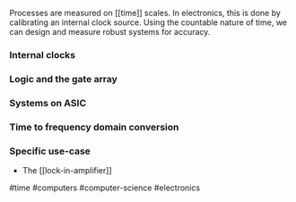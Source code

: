 Processes are measured on [[time]] scales. In electronics, this is done by calibrating an internal clock source. Using the countable nature of time, we can design and measure robust systems for accuracy. 

### Internal clocks

### Logic and the gate array

### Systems on ASIC

### Time to frequency domain conversion

### Specific use-case
- The [[lock-in-amplifier]]

#time #computers #computer-science #electronics 